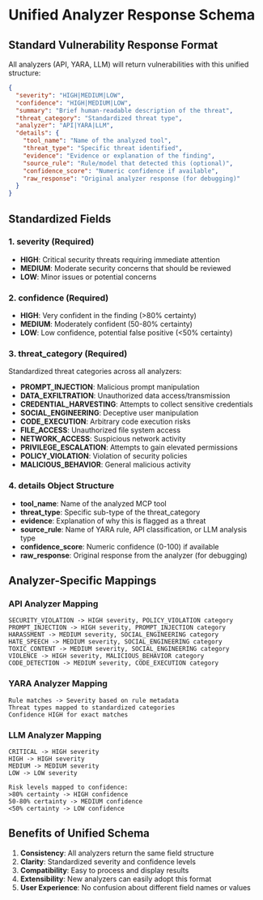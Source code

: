 # Unified Analyzer Response Schema

## Standard Vulnerability Response Format

All analyzers (API, YARA, LLM) will return vulnerabilities with this unified structure:

```json
{
  "severity": "HIGH|MEDIUM|LOW",
  "confidence": "HIGH|MEDIUM|LOW",
  "summary": "Brief human-readable description of the threat",
  "threat_category": "Standardized threat type",
  "analyzer": "API|YARA|LLM",
  "details": {
    "tool_name": "Name of the analyzed tool",
    "threat_type": "Specific threat identified",
    "evidence": "Evidence or explanation of the finding",
    "source_rule": "Rule/model that detected this (optional)",
    "confidence_score": "Numeric confidence if available",
    "raw_response": "Original analyzer response (for debugging)"
  }
}
```

## Standardized Fields

### 1. **severity** (Required)
- **HIGH**: Critical security threats requiring immediate attention
- **MEDIUM**: Moderate security concerns that should be reviewed
- **LOW**: Minor issues or potential concerns

### 2. **confidence** (Required)
- **HIGH**: Very confident in the finding (>80% certainty)
- **MEDIUM**: Moderately confident (50-80% certainty)  
- **LOW**: Low confidence, potential false positive (<50% certainty)

### 3. **threat_category** (Required)
Standardized threat categories across all analyzers:
- **PROMPT_INJECTION**: Malicious prompt manipulation
- **DATA_EXFILTRATION**: Unauthorized data access/transmission
- **CREDENTIAL_HARVESTING**: Attempts to collect sensitive credentials
- **SOCIAL_ENGINEERING**: Deceptive user manipulation
- **CODE_EXECUTION**: Arbitrary code execution risks
- **FILE_ACCESS**: Unauthorized file system access
- **NETWORK_ACCESS**: Suspicious network activity
- **PRIVILEGE_ESCALATION**: Attempts to gain elevated permissions
- **POLICY_VIOLATION**: Violation of security policies
- **MALICIOUS_BEHAVIOR**: General malicious activity

### 4. **details** Object Structure
- **tool_name**: Name of the analyzed MCP tool
- **threat_type**: Specific sub-type of the threat_category
- **evidence**: Explanation of why this is flagged as a threat
- **source_rule**: Name of YARA rule, API classification, or LLM analysis type
- **confidence_score**: Numeric confidence (0-100) if available
- **raw_response**: Original response from the analyzer (for debugging)

## Analyzer-Specific Mappings

### API Analyzer Mapping
```
SECURITY_VIOLATION -> HIGH severity, POLICY_VIOLATION category
PROMPT_INJECTION -> HIGH severity, PROMPT_INJECTION category
HARASSMENT -> MEDIUM severity, SOCIAL_ENGINEERING category
HATE_SPEECH -> MEDIUM severity, SOCIAL_ENGINEERING category
TOXIC_CONTENT -> MEDIUM severity, SOCIAL_ENGINEERING category
VIOLENCE -> HIGH severity, MALICIOUS_BEHAVIOR category
CODE_DETECTION -> MEDIUM severity, CODE_EXECUTION category
```

### YARA Analyzer Mapping
```
Rule matches -> Severity based on rule metadata
Threat types mapped to standardized categories
Confidence HIGH for exact matches
```

### LLM Analyzer Mapping
```
CRITICAL -> HIGH severity
HIGH -> HIGH severity  
MEDIUM -> MEDIUM severity
LOW -> LOW severity

Risk levels mapped to confidence:
>80% certainty -> HIGH confidence
50-80% certainty -> MEDIUM confidence
<50% certainty -> LOW confidence
```

## Benefits of Unified Schema

1. **Consistency**: All analyzers return the same field structure
2. **Clarity**: Standardized severity and confidence levels
3. **Compatibility**: Easy to process and display results
4. **Extensibility**: New analyzers can easily adopt this format
5. **User Experience**: No confusion about different field names or values
